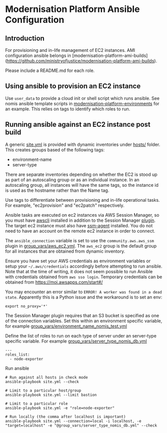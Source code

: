 # Modernisation Platform Ansible Configuration

## Introduction

For provisioning and in-life management of EC2 instances. AMI configuration ansible
belongs in [modernisation-platform-ami-builds] (https://github.com/ministryofjustice/modernisation-platform-ami-builds).

Please include a README.md for each role.

## Using ansible to provision an EC2 instance

Use `user_data` to provide a cloud init or shell script which runs
ansible. See nomis ansible template scripts in [modernisation-platform-environments](https://github.com/ministryofjustice/modernisation-platform-environments/tree/main/terraform/environments/nomis/templates/) for an example.  This relies on
tags to identify which roles to run.

## Running ansible against an EC2 instance post build

A generic [site.yml](/ansible/site.yml) is provided with dynamic inventories
under [hosts/](/ansible/hosts/) folder. This creates groups based of the following
tags:

- environment-name
- server-type

There are separate inventories depending on whether the EC2 is stood up
as part of an autoscaling group or as an individual instance. In an autoscaling
group, all instances will have the same tags, so the instance id is used as the
hostname rather than the Name tag.

Use tags to differentiate between provisioning and in-life operational
tasks. For example, "ec2provision" and "ec2patch" respectively.

Ansible tasks are executed on ec2 instances via AWS Session Manager, so you must have [awscli](https://docs.aws.amazon.com/cli/latest/userguide/install-cliv2-mac.html#cliv2-mac-install-cmd) installed in addition to the Session Manager [plugin](https://docs.aws.amazon.com/systems-manager/latest/userguide/session-manager-working-with-install-plugin.html#install-plugin-macos-signed). The target ec2 instance must also have [ssm-agent](https://docs.aws.amazon.com/systems-manager/latest/userguide/ssm-agent.html) installed. You do not need to have an account on the remote ec2 instance in order to connect.

The `ansible_connection` variable is set to use the `community.aws.aws_ssm` plugin in [group_vars/aws_ec2.yml](/ansible/group_vars/aws_ec2.yml). The `aws_ec2` group is the default group for all instances that are obtained from dynamic inventory.

Ensure you have set your AWS credentials as environment variables or setup your `~/.aws/credentials` accordingly before attempting to run ansible. Note that at the time of writing, it does not seem possible to run Ansible with credentials obtained from `aws sso login`. Temporary credentials can be obtained from https://moj.awsapps.com/start#/

You may encounter an error similar to `ERROR! A worker was found in a dead state`. Apparently this is a Python issue and the workaround is to set an env:

```
export no_proxy='*'
```

The Session Manager plugin requires that an S3 bucket is specified as one of the connection variables. Set this within an environment specific variable, for example [group_vars/environment_name_nomis_test.yml](/ansible/group_vars/environment_name_nomis_test.yml)

Define the list of roles to run on each type of server under an server-type specific variable. For example [group_vars/server_type_nomis_db.yml](/ansible/group_vars/server_type_nomis_db.yml)

```
---
roles_list:
  - node-exporter
```

Run ansible

```
# Run against all hosts in check mode
ansible-playbook site.yml --check

# Limit to a particular host/group
ansible-playbook site.yml --limit bastion

# Limit to a particular role
ansible-playbook site.yml -e "role=node-exporter"

# Run locally (the comma after localhost is important)
ansible-playbook site.yml --connection=local -i localhost, -e "target=localhost" -e "@group_vars/server_type_nomis_db.yml" --check
```
